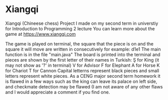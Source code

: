 # Xiangqi
Xiangqi (Chineese chess) Project I made on my second term in universtiy for Introduction to Programming 2 lecture
You can learn more about the game at https://www.xiangqi.com

The game is played on terminal, the square that the piece is on and the square it will move are written in consecutively for example: d1e1
The main function is in the file "main.java"
The board is printed into the terminal and pieces are shown by the first letter of their names in Turkish:
Ş for King (it may not show as '?' in terminal)
V for Advisor
F for Elephant
A for Horse
K for Chariot
T for Cannon
Capital letterns represent black pieces and small letters represent white pieces.
As a CENG major second term homework it is flawed in a few ways such as the king can leave its palace on left side, and checkmate detection may be flawed (I am not aware of any other flaws and I would appreciate a comment if you find one.
